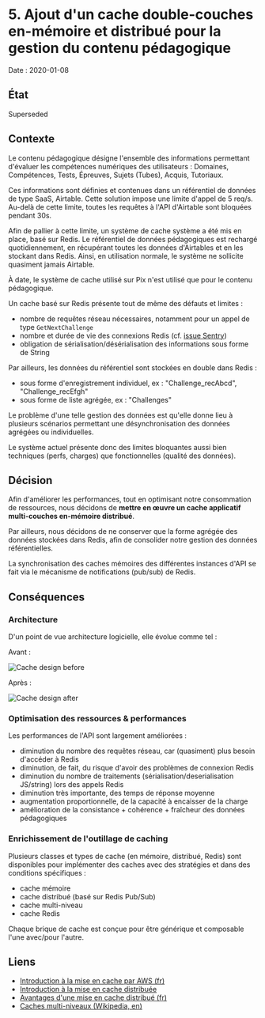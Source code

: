 # 5. Ajout d'un cache double-couches en-mémoire et distribué pour la gestion du contenu pédagogique

Date : 2020-01-08

## État

Superseded

## Contexte

Le contenu pédagogique désigne l'ensemble des informations permettant d'évaluer les compétences numériques des utilisateurs : Domaines, Compétences, Tests, Épreuves, Sujets (Tubes), Acquis, Tutoriaux.

Ces informations sont définies et contenues dans un référentiel de données de type SaaS, Airtable. Cette solution impose une limite d'appel de 5 req/s. Au-delà de cette limite, toutes les requêtes à l'API d'Airtable sont bloquées pendant 30s.

Afin de pallier à cette limite, un système de cache système a été mis en place, basé sur Redis. Le référentiel de données pédagogiques est rechargé quotidiennement, en récupérant toutes les données d'Airtables et en les stockant dans Redis. Ainsi, en utilisation normale, le système ne sollicite quasiment jamais Airtable.

À date, le système de cache utilisé sur Pix n'est utilisé que pour le contenu pédagogique.  

Un cache basé sur Redis présente tout de même des défauts et limites :
- nombre de requêtes réseau nécessaires, notamment pour un appel de type `GetNextChallenge`
- nombre et durée de vie des connexions Redis (cf. [issue Sentry](https://sentry.io/organizations/pix/issues/1355712536/?project=1398749))
- obligation de sérialisation/désérialisation des informations sous forme de String
 
Par ailleurs, les données du référentiel sont stockées en double dans Redis : 
 - sous forme d'enregistrement individuel, ex : "Challenge_recAbcd", "Challenge_recEfgh"
 - sous forme de liste agrégée, ex : "Challenges"
 
Le problème d'une telle gestion des données est qu'elle donne lieu à plusieurs scénarios permettant une désynchronisation des données agrégées ou individuelles.
 
Le système actuel présente donc des limites bloquantes aussi bien techniques (perfs, charges) que fonctionnelles (qualité des données).

 
## Décision

Afin d'améliorer les performances, tout en optimisant notre consommation de ressources, nous décidons de **mettre en œuvre un cache applicatif multi-couches en-mémoire distribué**.

Par ailleurs, nous décidons de ne conserver que la forme agrégée des données stockées dans Redis, afin de consolider notre gestion des données référentielles.

La synchronisation des caches mémoires des différentes instances d'API se fait via le mécanisme de notifications (pub/sub) de Redis. 

## Conséquences

### Architecture

D'un point de vue architecture logicielle, elle évolue comme tel :

Avant : 

![Cache design before](../assets/learning-content-cache-design-before.png)

Après : 

![Cache design after](../assets/learning-content-cache-design-after.png)

### Optimisation des ressources & performances

Les performances de l'API sont largement améliorées : 
- diminution du nombre des requêtes réseau, car (quasiment) plus besoin d'accéder à Redis
- diminution, de fait, du risque d'avoir des problèmes de connexion Redis
- diminution du nombre de traitements (sérialisation/deserialisation JS/string) lors des appels Redis
- diminution très importante, des temps de réponse moyenne
- augmentation proportionnelle, de la capacité à encaisser de la charge
- amélioration de la consistance + cohérence + fraîcheur des données pédagogiques

### Enrichissement de l'outillage de caching

Plusieurs classes et types de cache (en mémoire, distribué, Redis) sont disponibles pour implémenter des caches avec des stratégies et dans des conditions spécifiques :
- cache mémoire
- cache distribué (basé sur Redis Pub/Sub)
- cache multi-niveau
- cache Redis

Chaque brique de cache est conçue pour être générique et composable l'une avec/pour l'autre.


## Liens

- [Introduction à la mise en cache par AWS (fr)](https://aws.amazon.com/fr/caching/)
- [Introduction à la mise en cache distribuée](https://techblog.bozho.net/distributed-cache-overview/)
- [Avantages d'une mise en cache distribué (fr)](https://www.itpro.fr/fonctionnalites-de-mise-en-cache-distribuee/)
- [Caches multi-niveaux (Wikipedia, en)](https://en.wikipedia.org/wiki/Cache_hierarchy)
